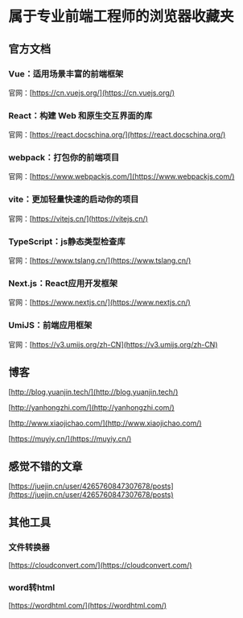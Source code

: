 # 属于专业前端工程师的浏览器收藏夹

## 官方文档
### Vue：适用场景丰富的前端框架

官网：[https://cn.vuejs.org/](https://cn.vuejs.org/)

### React：构建 Web 和原生交互界面的库

官网：[https://react.docschina.org/](https://react.docschina.org/)

### webpack：打包你的前端项目

官网：[https://www.webpackjs.com/](https://www.webpackjs.com/)

### vite：更加轻量快速的启动你的项目

官网：[https://vitejs.cn/](https://vitejs.cn/)

### TypeScript：js静态类型检查库

官网：[https://www.tslang.cn/](https://www.tslang.cn/)

### Next.js：React应用开发框架

官网：[https://www.nextjs.cn/](https://www.nextjs.cn/)

### UmiJS：前端应用框架

官网：[https://v3.umijs.org/zh-CN](https://v3.umijs.org/zh-CN)

## 博客
[http://blog.yuanjin.tech/](http://blog.yuanjin.tech/)

[http://yanhongzhi.com/](http://yanhongzhi.com/)

[http://www.xiaojichao.com/](http://www.xiaojichao.com/)

[https://muyiy.cn/](https://muyiy.cn/)

## 感觉不错的文章
[https://juejin.cn/user/4265760847307678/posts](https://juejin.cn/user/4265760847307678/posts)

## 其他工具
### 文件转换器
[https://cloudconvert.com/](https://cloudconvert.com/)
### word转html
[https://wordhtml.com/](https://wordhtml.com/)